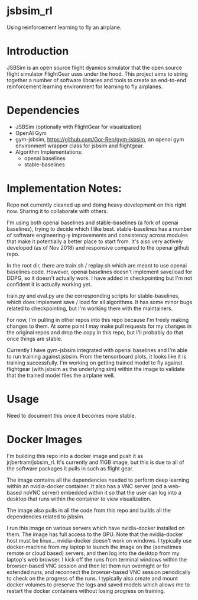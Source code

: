 # jsbsim_rl
Using reinforcement learning to fly an airplane. 

# Introduction

JSBSim is an open source flight dyamics simulator that the open source flight simulator FlightGear uses under the hood.  This project aims to string together a number of software libraries and tools to create an end-to-end reinforcement learning environment for learning to fly airplanes.

# Dependencies

 * JSBSim (optionally with FlightGear for visualization)
 * OpenAI Gym
 * gym-jsbsim, https://github.com/Gor-Ren/gym-jsbsim, an openai gym environment wrapper class for jsbsim and flightgear.
 * Algorithm Implementations:
     * openai baselines
     * stable-baselines

# Implementation Notes:
Repo not currently cleaned up and doing heavy development on this right now.  Sharing it to collaborate with others.

I'm using both openai baselines and stable-baselines (a fork of openai baselines), trying to
decide which I like best.  stable-baselines has a number of software engineering-y improvements
and consistency across modules that make it potentially a better place to start from.  It's
also very actively developed (as of Nov 2018) and responsive compared to the openai github
repo.

In the root dir, there are train.sh / replay.sh which are meant to use openai baselines code.
However, openai baselines doesn't implement save/load for DDPG, so it doesn't actually work.
I have added in checkpointing but I'm not confident it is actually working yet.

train.py and eval.py are the corresponding scripts for stable-baselines, which does implement
save / load for all algorithms.  It has some minor bugs related to checkpointing, but
I'm working them with the maintainers.

For now, I'm pulling in other repos into this repo because I'm freely making changes to them.
At some point I may make pull requests for my changes in the original repos and drop the
copy in this repo, but I'll probably do that once things are stable.

Currently I have gym-jsbsim integrated with openai baselines and I'm able to run training against
jsbsim.  From the tensorboard plots, it looks like it is training successfully.  I'm working on
getting trained model to fly against flightgear (with jsbsim as the underlying sim) within
the image to validate that the trained model flies the airplane well.

# Usage

Need to document this once it becomes more stable.

# Docker Images

I'm building this repo into a docker image and push it as jrjbertram/jsbsim_rl.  It's currently
and 11GB image, but this is due to all of the software packages it pulls in such as flight gear.

The image contains all the dependencies needed to perform deep learning within an nvidia-docker 
container.  It also has a VNC server (and a web-based noVNC server) embedded within it so that
the user can log into a desktop that runs within the container to view visualization.

The image also pulls in all the code from this repo and builds all the dependencies related to 
jsbsim.  

I run this image on various servers which have nvidia-docker installed on them.  The image has 
full access to the GPU.  Note that the nvidia-docker host must be linux... nvidia-docker doesn't
work on windows.  I typically use docker-machine from my laptop to launch the image on the 
(sometimes remote or cloud based) servers, and then log into the desktop from my laptop's web
browser.  I kick off the runs from terminal windows within the browser-based VNC session and
then let them run overnight or for extended runs, and reconnect the browser-based VNC session
periodically to check on the progress of the runs.  I typically also create and mount docker
volumes to preserve the logs and saved models which allows me to restart the docker containers
without losing progress on training.

